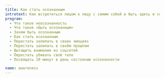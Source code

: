 ```yaml
---
title: Как стать осознанным
introtext: Как встретиться лицом к лицу с самим собой и быть здесь и сейчас
program: 
  - Что такое неосознанность
  - Что такое «Быть осознанным»
  - Зачем быть осознанным
  - Как стать осознанным
  - Перестать залипать в своих эмоциях
  - Перестать залипать в своём прошлом
  - Вытащить внимание из соцсетей
  - Перестать убивать своё тело
  - Посвящать 10 минут в день состоянию осознанности

name: awareness
---
```


